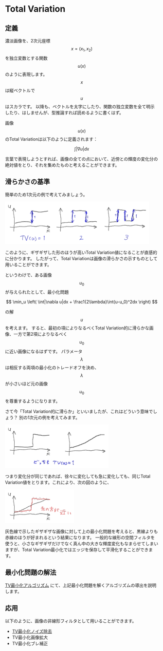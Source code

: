 # Total Variation

## 定義

濃淡画像を、2次元座標 $$ x=(x_1,x_2) $$ を独立変数とする関数 $$ u(x) $$ のように表現します。
$$ x $$ は縦ベクトルで $$ u $$ はスカラです。
以降も、ベクトルを太字にしたり、関数の独立変数を全て明示したり、はしませんが、型推論すれば読めるように書くはず。

画像 $$ u(x) $$ のTotal Variationは以下のように定義されます：

$$ \int|\nabla u|dx $$

言葉で表現しようとすれば、画像の全ての点において、近傍との輝度の変化分の絶対値をとり、それを集めたものと考えることができます。

## 滑らかさの基準

簡単のため1次元の例で考えてみましょう。

![](tv_01.jpg)

このように、ギザギザした形のほうが高いTotal Variation値になることが直感的に分かります。
したがって、Total Variationは画像の滑らかさの示すものとして用いることができます。

というわけで、ある画像 $$ u_0 $$ が与えられたとして、最小化問題

$$
\min_u \left(
  \int|\nabla u|dx + \frac1{2\lambda}\int(u-u_0)^2dx
\right)
$$

の解 $$ u $$ を考えます。
すると、最初の項によりなるべくTotal Variation的に滑らかな画像、一方で第2項によりなるべく $$ u_0 $$ に近い画像になるはずです。
パラメータ $$ \lambda $$ は相反する両項の最小化のトレードオフを決め、$$ \lambda $$ が小さいほど元の画像 $$ u_0 $$ を尊重するようになります。

さて今「Total Variation的に滑らか」といいましたが、これはどういう意味でしょう？
別の1次元の例を考えてみます。

![](tv_02.jpg)

つまり変化分が同じであれば、徐々に変化しても急に変化しても、同じTotal Variation値をとります。これにより、次の図のように、

![](tv_03.jpg)

灰色線で示したギザギザな画像に対して上の最小化問題を考えると、黒線よりも赤線のほうが好まれるという結果になります。
一般的な線形の空間フィルタを使うと、小さなギザギザだけでなく真ん中の大きな輝度変化もなまらせてしまいますが、Total Variation最小化ではエッジを保存して平滑化することができます。

## 最小化問題の解法

[TV最小化アルゴリズム](TVMin) にて、上記最小化問題を解くアルゴリズムの導出を説明します。

## 応用

以下のように、画像の非線形フィルタとして用いることができます。

* [TV最小化ノイズ除去](TVMinNR)
* TV最小化画像拡大
* TV最小化ブレ補正
